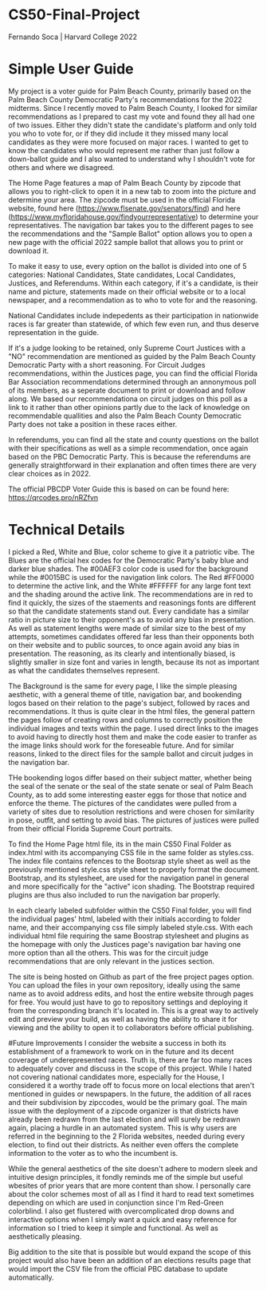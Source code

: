# CS50-Final-Project
Fernando Soca | Harvard College 2022

# Simple User Guide
  My project is a voter guide for Palm Beach County, primarily based on the Palm Beach County Democratic Party's recommendations for the 2022 midterms. Since I recently moved to Palm Beach County, I looked for similar recommendations as I prepared to cast my vote and found they all had one of two issues. Either they didn't state the candidate's platform and only told you who to vote for, or if they did include it they missed many local candidates as they were more focused on major races. I wanted to get to know the candidates who would represent me rather than just follow a down-ballot guide and I also wanted to understand why I shouldn't vote for others and where we disagreed. 

  The Home Page features a map of Palm Beach County by zipcode that allows you to right-click to open it in a new tab to zoom into the picture and determine your area. The zipcode must be used in the official Florida website, found here (https://www.flsenate.gov/senators/find) and here (https://www.myfloridahouse.gov/findyourrepresentative) to determine your representatives. The navigation bar takes you to the different pages to see the recommendations and the "Sample Ballot" option allows you to open a new page with the official 2022 sample ballot that allows you to print or download it.

  To make it easy to use, every option on the ballot is divided into one of 5 categories: National Candidates, State candidates, Local Candidates, Justices, and Referendums. Within each category, if it's a candidate, is their name and picture, statements made on their official website or to a local newspaper, and a recommendation as to who to vote for and the reasoning. 
  
  National Candidates include indepedents as their participation in nationwide races is far greater than statewide, of which few even run, and thus deserve representation in the guide. 
  
  If it's a judge looking to be retained, only Supreme Court Justices with a "NO" recommendation are mentioned as guided by the Palm Beach County Democratic Party with a short reasoning. For Circuit Judges recommendations, within the Justices page, you can find the official Florida Bar Association recommendations determined through an annonymous poll of its members, as a seperate document to print or download and follow along. We based our recommendationa on circuit judges on this poll as a link to it rather than other opinions partly due to the lack of knowledge on recommendable quallities and also the Palm Beach County Democratic Party does not take a position in these races either.
  
  In referendums, you can find all the state and county questions on the ballot with their specifications as well as a simple recommendation, once again based on the PBC Democratic Party. This is because the referendums are generally straightforward in their explanation and often times there are very clear choices as in 2022.
  
  The official PBCDP Voter Guide this is based on can be found here: https://qrcodes.pro/nRZfvn
  
 # Technical Details

  I picked a Red, White and Blue, color scheme to give it a patriotic vibe. The Blues are the official hex codes for the Democratic Party's baby blue and darker blue shades. The #00AEF3 color code is used for the background while the #0015BC is used for the navigation link colors. The Red #FF0000 to determine the active link, and the White #FFFFFF for any large font text and the shading around the active link. The recommendations are in red to find it quickly, the sizes of the staements and reasonings fonts are different so that the candidate statements stand out. Every candidate has a similar ratio in picture size to their opponent's as to avoid any bias in presentation. As well as statement lengths were made of similar size to the best of my attempts, sometimes candidates offered far less than their opponents both on their website and to public sources, to once again avoid any bias in presentation. The reasoning, as its clearly and intentionally biased, is slightly smaller in size font and varies in length, because its not as important as what the candidates themselves represent. 
  
  The Background is the same for every page, I like the simple pleasing aesthetic, with a general theme of title, navigation bar, and bookending logos based on their relation to the page's subject, followed by races and recommendations. It thus is quite clear in the html files, the general pattern the pages follow of creating rows and columns to correctly position the individual images and texts within the page. I used direct links to the images to avoid having to directly host them and make the code easier to tranfer as the image links should work for the foreseable future. And for similar reasons, linked to the direct files for the sample ballot and circuit judges in the navigation bar. 
  
  THe bookending logos differ based on their subject matter, whether being the seal of the senate or the seal of the state senate or seal of Palm Beach County, as to add some interesting easter eggs for those that notice and enforce the theme. The pictures of the candidates were pulled from a variety of sites due to resolution restrictions and were chosen for similarity in pose, outfit, and setting to avoid bias. The pictures of justices were pulled from their official Florida Supreme Court portraits.

  To find the Home Page html file, its in the main CS50 Final Folder as index.html with its accompanying CSS file in the same folder as styles.css. The index file contains refences to the Bootsrap style sheet as well as the previously mentioned style.css style sheet to properly format the document. Bootstrap, and its stylesheet, are used for the navigation panel in general and more specifically for the "active" icon shading. The Bootstrap required plugins are thus also included to run the navigation bar properly. 
  
  In each clearly labeled subfolder within the CS50 Final folder, you will find the individual pages' html, labeled with their initials according to folder name, and their accompanying css file simply labeled style.css. With each individual html file requiring the same Boostrap stylesheet and plugins as the homepage with only the Justices page's navigation bar having one more option than all the others. This was for the circuit judge recommendations that are only relevant in the justices section. 
  
  The site is being hosted on Github as part of the free project pages option. You can upload the files in your own repository, ideally using the same name as to avoid address edits, and host the entire website through pages for free. You would just have to go to repository settings and deploying it from the corresponding branch it's located in. This is a great way to actively edit and preview your build, as well as having the ability to share it for viewing and the ability to open it to collaborators before official publishing.
  
  #Future Improvements
    I consider the website a success in both its establishment of a framework to work on in the future and its decent coverage of underepresented races. Truth is, there are far too many races to adequately cover and discuss in the scope of this project. While I hated not covering national candidates more, especially for the House, I considered it a worthy trade off to focus more on local elections that aren't mentioned in guides or newspapers. In the future, the addition of all races and their subdivision by zipccodes, would be the primary goal. The main issue with the deployment of a zipcode organizer is that districts have already been redrawn from the last election and will surely be redrawn again, placing a hurdle in an automated system. This is why users are referred in the beginning to the 2 Florida websites, needed during every election, to find out their districts. As neither even offers the complete information to the voter as to who the incumbent is. 
    
   While the general aesthetics of the site doesn't adhere to modern sleek and intuitive design principles, it fondly reminds me of the simple but useful wbesites of prior years that are more content than show. I personally care about the color schemes most of all as I find it hard to read text sometimes depending on which are used in conjunction since I'm Red-Green colorblind. I also get flustered with overcomplicated drop downs and interactive options when I simply want a quick and easy reference for information so I tried to keep it simple and functional. As well as aesthetically pleasing. 
   
   Big addition to the site that is possible but would expand the scope of this project would also have been an addition of an elections results page that would import the CSV file from the official PBC database to update automatically. 
